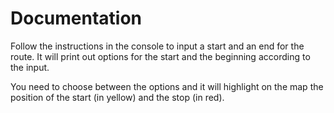 # Documentation

Follow the instructions in the console to input a start and an end for the route. It will print out options for the start and the beginning according to the input.

You need to choose between the options and it will highlight on the map the position of the start (in yellow) and the stop (in red).
